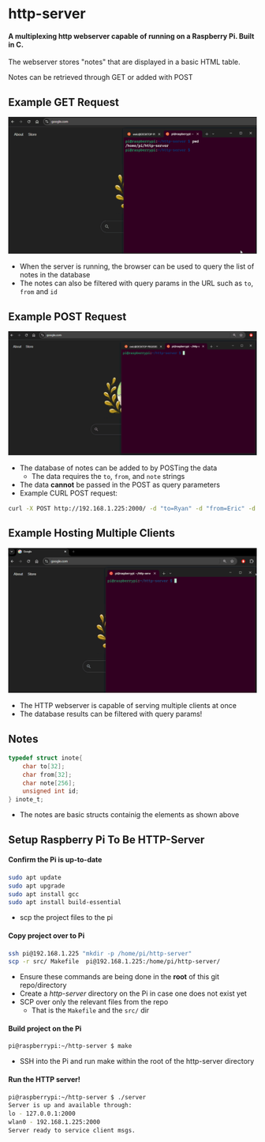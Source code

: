 # http-server

#### A multiplexing http webserver capable of running on a Raspberry Pi. Built in C.

The webserver stores "notes" that are displayed in a basic HTML table.

Notes can be retrieved through GET or added with POST

## Example GET Request

![Example of Raspberry Pi running the HTTP multiplexing server and making a GET request](assets/webserver_get.gif)
- When the server is running, the browser can be used to query the list of notes in the database
- The notes can also be filtered with query params in the URL such as `to`, `from` and `id`

## Example POST Request

![Example of Raspberry Pi running the HTTP multiplexing server and making a POST request](assets/webserver_post.gif)
- The database of notes can be added to by POSTing the data
    - The data requires the `to`, `from`, and `note` strings
- The data **cannot** be passed in the POST as query parameters
- Example CURL POST request:
```bash
curl -X POST http://192.168.1.225:2000/ -d "to=Ryan" -d "from=Eric" -d "note=Go to Costco to join the membership"
```

## Example Hosting Multiple Clients
![Example of Raspberry Pi running the HTTP multiplexing server serving multiple clients at once](assets/multiplexing.gif)
- The HTTP webserver is capable of serving multiple clients at once
- The database results can be filtered with query params!

## Notes
```c
typedef struct inote{
    char to[32];
    char from[32];
    char note[256];
    unsigned int id;
} inote_t; 
```
- The notes are basic structs containig the elements as shown above

## Setup Raspberry Pi To Be HTTP-Server

#### Confirm the Pi is up-to-date
```bash
sudo apt update
sudo apt upgrade
sudo apt install gcc
sudo apt install build-essential
```
- scp the project files to the pi

#### Copy project over to Pi
```bash
ssh pi@192.168.1.225 "mkdir -p /home/pi/http-server"
scp -r src/ Makefile  pi@192.168.1.225:/home/pi/http-server/
```
- Ensure these commands are being done in the **root** of this git repo/directory
- Create a _http-server_ directory on the Pi in case one does not exist yet
- SCP over only the relevant files from the repo
    - That is the `Makefile` and the `src/` dir

#### Build project on the Pi
```bash
pi@raspberrypi:~/http-server $ make
```
- SSH into the Pi and run make within the root of the http-server directory

#### Run the HTTP server!
```bash
pi@raspberrypi:~/http-server $ ./server
Server is up and available through:
lo - 127.0.0.1:2000
wlan0 - 192.168.1.225:2000
Server ready to service client msgs.
```
